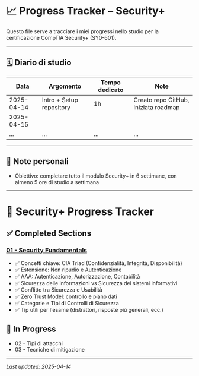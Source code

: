 # 📈 Progress Tracker – Security+

Questo file serve a tracciare i miei progressi nello studio per la certificazione CompTIA Security+ (SY0-601).

---

## 🗓️ Diario di studio

| Data       | Argomento | Tempo dedicato | Note |
|------------|-----------|----------------|------|
| 2025-04-14 | Intro + Setup repository | 1h | Creato repo GitHub, iniziata roadmap |
| 2025-04-15 |  |
| ...        | ...       | ...            | ...  |

---

## 🧠 Note personali

- Obiettivo: completare tutto il modulo Security+ in 6 settimane, con almeno 5 ore di studio a settimana

---

# 📘 Security+ Progress Tracker

## ✅ Completed Sections

### [01 - Security Fundamentals](notes/01_security_fundamentals.md)
- ✅ Concetti chiave: CIA Triad (Confidenzialità, Integrità, Disponibilità)
- ✅ Estensione: Non ripudio e Autenticazione
- ✅ AAA: Autenticazione, Autorizzazione, Contabilità
- ✅ Sicurezza delle informazioni vs Sicurezza dei sistemi informativi
- ✅ Conflitto tra Sicurezza e Usabilità
- ✅ Zero Trust Model: controllo e piano dati
- ✅ Categorie e Tipi di Controlli di Sicurezza
- ✅ Tip utili per l'esame (distrattori, risposte più generali, ecc.)

## 📌 In Progress
- 02 - Tipi di attacchi
- 03 - Tecniche di mitigazione

---

_Last updated: 2025-04-14_
